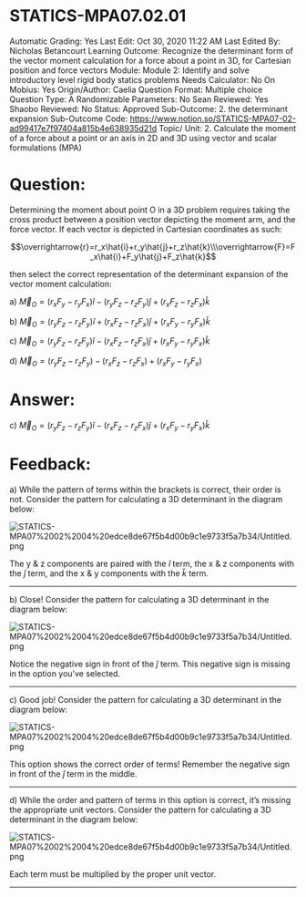 # STATICS-MPA07.02.01

Automatic Grading: Yes
Last Edit: Oct 30, 2020 11:22 AM
Last Edited By: Nicholas Betancourt
Learning Outcome: Recognize the determinant form of the vector moment calculation for a force about a point in 3D, for Cartesian position and force vectors
Module: Module 2: Identify and solve introductory level rigid body statics problems
Needs Calculator: No
On Mobius: Yes
Origin/Author: Caelia
Question Format: Multiple choice
Question Type: A
Randomizable Parameters: No
Sean Reviewed: Yes
Shaobo Reviewed: No
Status: Approved
Sub-Outcome: 2. the determinant expansion
Sub-Outcome Code: https://www.notion.so/STATICS-MPA07-02-ad99417e7f97404a815b4e638935d21d
Topic/ Unit: 2. Calculate the moment of a force about a point or an axis in 2D and 3D using vector and scalar formulations (MPA)

# Question:

Determining the moment about point O in a 3D problem requires taking the cross product between a position vector depicting the moment arm, and the force vector. If each vector is depicted in Cartesian coordinates as such:

$$\overrightarrow{r}=r_x\hat{i}+r_y\hat{j}+r_z\hat{k}\\\overrightarrow{F}=F_x\hat{i}+F_y\hat{j}+F_z\hat{k}$$

then select the correct representation of the determinant expansion of the vector moment calculation:

a) $\overrightarrow{M}_O=(r_xF_y-r_yF_x)\hat{i}-(r_yF_z-r_zF_y) \hat{j}+(r_xF_z-r_zF_x)\hat{k}$

b) $\overrightarrow{M}_O=(r_yF_z-r_zF_y)\hat{i}+(r_xF_z-r_zF_x)\hat{j}+(r_xF_y-r_yF_x)\hat{k}$

c) $\overrightarrow{M}_O=(r_yF_z-r_zF_y)\hat{i}-(r_xF_z-r_zF_x)\hat{j}+(r_xF_y-r_yF_x)\hat{k}$

d) $\overrightarrow{M}_O=(r_yF_z-r_zF_y)-(r_xF_z-r_zF_x)+(r_xF_y-r_yF_x)$

# Answer:

c) $\overrightarrow{M}_O=(r_yF_z-r_zF_y)\hat{i}-(r_xF_z-r_zF_x)\hat{j}+(r_xF_y-r_yF_x)\hat{k}$

# Feedback:

a) While the pattern of terms within the brackets is correct, their order is not. Consider the pattern for calculating a 3D determinant in the diagram below:

![STATICS-MPA07%2002%2004%20edce8de67f5b4d00b9c1e9733f5a7b34/Untitled.png](STATICS-MPA07%2002%2004%20edce8de67f5b4d00b9c1e9733f5a7b34/Untitled.png)

The y & z components are paired with the $\hat{i}$ term, the x & z components with the $\hat{j}$ term, and the x & y components with the $\hat{k}$ term.

---

b) Close! Consider the pattern for calculating a 3D determinant in the diagram below:

![STATICS-MPA07%2002%2004%20edce8de67f5b4d00b9c1e9733f5a7b34/Untitled.png](STATICS-MPA07%2002%2004%20edce8de67f5b4d00b9c1e9733f5a7b34/Untitled.png)

Notice the negative sign in front of the $\hat{j}$ term. This negative sign is missing in the option you’ve selected.

---

c) Good job! Consider the pattern for calculating a 3D determinant in the diagram below:

![STATICS-MPA07%2002%2004%20edce8de67f5b4d00b9c1e9733f5a7b34/Untitled.png](STATICS-MPA07%2002%2004%20edce8de67f5b4d00b9c1e9733f5a7b34/Untitled.png)

This option shows the correct order of terms! Remember the negative sign in front of the $\hat{j}$ term in the middle.

---

d) While the order and pattern of terms in this option is correct, it’s missing the appropriate unit vectors. Consider the pattern for calculating a 3D determinant in the diagram below:

![STATICS-MPA07%2002%2004%20edce8de67f5b4d00b9c1e9733f5a7b34/Untitled.png](STATICS-MPA07%2002%2004%20edce8de67f5b4d00b9c1e9733f5a7b34/Untitled.png)

Each term must be multiplied by the proper unit vector.

---